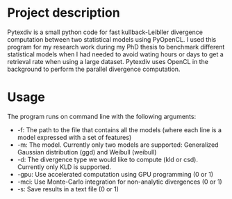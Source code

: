 # Project description
Pytexdiv is a small python code for fast kullback-Leibller divergence computation between two statistical models using PyOpenCL. I used this program for my research work during my PhD thesis to benchmark different statistical models when I had needed to avoid wating hours or days to get a retrieval rate when using a large dataset. Pytexdiv uses OpenCL in the background to perform the parallel divergence computation.

# Usage
The program runs on command line with the following arguments:
* -f: The path to the file that contains all the models (where each line is a model expressed with a set of features)
* -m: The model. Currently only two models are supported: Generalized Gaussian distribution (ggd) and Weibull (weibull)
* -d: The divergence type we would like to compute (kld or csd). Currently only KLD is supported.
* -gpu: Use accelerated computation using GPU programming (0 or 1)
* -mci: Use Monte-Carlo integration for non-analytic divergences (0 or 1)
* -s: Save results in a text file (0 or 1)
